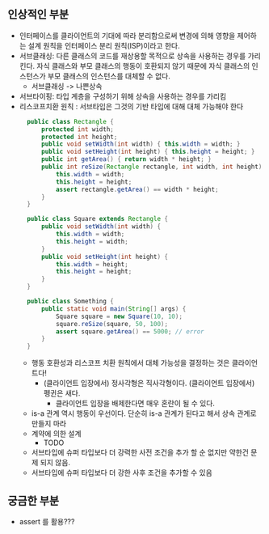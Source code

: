 ## 인상적인 부분
- 인터페이스를 클라이언트의 기대에 따라 분리함으로써 변경에 의해 영향을 제어하는 설계 원칙을 인터페이스 분리 원칙(ISP)이라고 한다.
- 서브클래싱: 다른 클래스의 코드를 재상용할 목적으로 상속을 사용하는 경우를 가리킨다. 자식 클래스와 부모 클래스의 행동이 호환되지 않기 때문에 자식 클래스의 인스턴스가 부모 클래스의 인스턴스를 대체할 수 없다.
  - 서브클래싱 -> 나쁜상속
- 서브타이핑: 타입 계층을 구성하기 위해 상속을 사용하는 경우를 가리킴
- 리스코프치환 원칙 : 서브타입은 그것의 기반 타입에 대해 대체 가능해야 한다
  ```java
    public class Rectangle {
        protected int width;
        protected int height;
        public void setWidth(int width) { this.width = width; }
        public void setHeight(int height) { this.height = height; }
        public int getArea() { return width * height; }
        public int reSize(Rectangle rectangle, int width, int height) {
            this.width = width;
            this.height = height;
            assert rectangle.getArea() == width * height;
        }
    }
  
    public class Square extends Rectangle {
        public void setWidth(int width) {
            this.width = width;
            this.height = width;
        }
        public void setHeight(int height) {
            this.width = height;
            this.height = height;
        }
    }
  
    public class Something {
        public static void main(String[] args) {
            Square square = new Square(10, 10);
            square.reSize(square, 50, 100);
            assert square.getArea() == 5000; // error
        }
    }
  ```
  - 행동 호환성과 리스코프 치환 원칙에서 대체 가능성을 결정하는 것은 클라이언트다!
    - (클라이언트 입장에서) 정사각형은 직사각형이다. (클라이언트 입장에서) 펭귄은 새다.
      - 클라이언트 입장을 배제한다면 매우 혼란이 될 수 있다.
  - is-a 관계 역시 행동이 우선이다. 단순히 is-a 관계가 된다고 해서 상속 관계로 만들지 마라
  - 계약에 의한 설계
    - TODO
  - 서브타입에 슈퍼 타입보다 더 강력한 사전 조건을 추가 할 순 없지만 약한건 문제 되지 않음.
  - 서브타입에 슈퍼 타입보다 더 강한 사후 조건을 추가할 수 있음
## 궁금한 부분
 - assert 를 활용???

